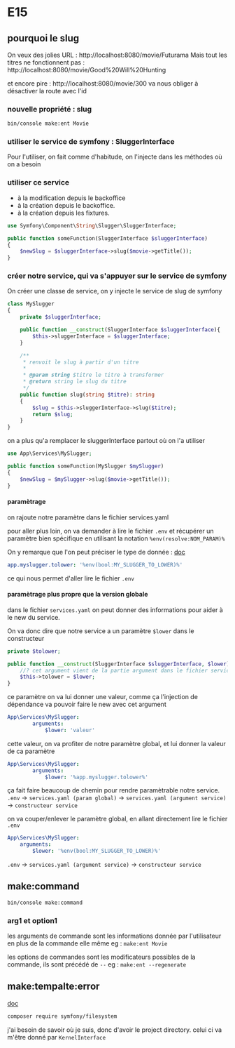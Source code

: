 # E15

## pourquoi le slug

On veux des jolies URL : http://localhost:8080/movie/Futurama
Mais tout les titres ne fonctionnent pas : http://localhost:8080/movie/Good%20Will%20Hunting

et encore pire : http://localhost:8080/movie/300 va nous obliger à désactiver la route avec l'id

### nouvelle propriété : slug

```bash
bin/console make:ent Movie
```

### utiliser le service de symfony : SluggerInterface

Pour l'utiliser, on fait comme d'habitude, on l'injecte dans les méthodes où on a besoin

### utiliser ce service

* à la modification depuis le backoffice
* à la création depuis le backoffice.
* à la création depuis les fixtures.

```php
use Symfony\Component\String\Slugger\SluggerInterface;

public function someFunction(SluggerInterface $sluggerInterface)
{
    $newSlug = $sluggerInterface->slug($movie->getTitle());
}
```

### créer notre service, qui va s'appuyer sur le service de symfony

On créer une classe de service, on y injecte le service de slug de symfony

```php
class MySlugger 
{
    private $sluggerInterface;

    public function __construct(SluggerInterface $sluggerInterface){
        $this->sluggerInterface = $sluggerInterface;
    }  

    /**
     * renvoit le slug à partir d'un titre
     *
     * @param string $titre le titre à transformer
     * @return string le slug du titre
     */
    public function slug(string $titre): string
    {
        $slug = $this->sluggerInterface->slug($titre);
        return $slug;
    }
}
```

on a plus qu'a remplacer le sluggerInterface partout où on l'a utiliser

```php
use App\Services\MySlugger;

public function someFunction(MySlugger $mySlugger)
{
    $newSlug = $mySlugger->slug($movie->getTitle());
}
```

#### paramètrage

on rajoute notre paramètre dans le fichier services.yaml

pour aller plus loin, on va demander à lire le fichier `.env` et récupérer un paramètre bien spécifique
en utilisant la notation `%env(resolve:NOM_PARAM)%`

On y remarque que l'on peut préciser le type de donnée : [doc](https://symfony.com/doc/current/configuration/env_var_processors.html#built-in-environment-variable-processors)

```yaml
app.myslugger.tolower: '%env(bool:MY_SLUGGER_TO_LOWER)%'
```

ce qui nous permet d'aller lire le fichier `.env`

#### paramètrage plus propre que la version globale

dans le fichier `services.yaml` on peut donner des informations pour aider à le new du service.

On va donc dire que notre service a un paramètre `$lower` dans le constructeur

```php
private $tolower;

public function __construct(SluggerInterface $sluggerInterface, $lower){
    //? cet argument vient de la partie argument dans le fichier services.yaml
    $this->tolower = $lower;
}
```

ce paramètre on va lui donner une valeur, comme ça l'injection de dépendance va pouvoir faire le new avec cet argument

```yaml
App\Services\MySlugger:
        arguments:
            $lower: 'valeur'
```

cette valeur, on va profiter de notre paramètre global, et lui donner la valeur de ca paramètre

```yaml
App\Services\MySlugger:
        arguments:
            $lower: '%app.myslugger.tolower%'
```

ça fait faire beaucoup de chemin pour rendre paramètrable notre service.
`.env` -> `services.yaml (param global)` -> `services.yaml (argument service)` -> `constructeur service`

on va couper/enlever le paramètre global, en allant directement lire le fichier `.env`

```yaml
App\Services\MySlugger:
    arguments:
        $lower: '%env(bool:MY_SLUGGER_TO_LOWER)%'
```

`.env` -> `services.yaml (argument service)` -> `constructeur service`

## make:command

```bash
bin/console make:command
```

### arg1 et option1

les arguments de commande sont les informations donnée par l'utilisateur en plus de la commande elle même
eg : `make:ent Movie`

les options de commandes sont les modificateurs possibles de la commande, ils sont précédé de `--`
eg : `make:ent --regenerate`

## make:tempalte:error

[doc](https://symfony.com/doc/5.4/components/filesystem.html#mkdir)

```bash
composer require symfony/filesystem
```

j'ai besoin de savoir où je suis, donc d'avoir le project directory.
celui ci va m'être donné par `KernelInterface`

